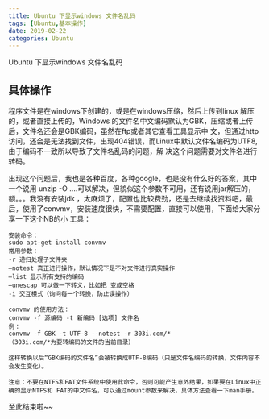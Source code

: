 ```yaml
---
title: Ubuntu 下显示windows 文件名乱码
tags: [Ubuntu,基本操作]
date: 2019-02-22
categories: Ubuntu
---
```


Ubuntu 下显示windows 文件名乱码

<!--more-->

## 具体操作

程序文件是在windows下创建的，或是在windows压缩，然后上传到linux 解压的，或者直接上传的，Windows 的文件名中文编码默认为GBK，压缩或者上传后，文件名还会是GBK编码，虽然在ftp或者其它查看工具显示中 文，但通过http访问，还会是无法找到文件，出现404错误，而Linux中默认文件名编码为UTF8,由于编码不一致所以导致了文件名乱码的问题，解 决这个问题需要对文件名进行转码。

出现这个问题后，我也是各种百度，各种google，也是没有什么好的答案，其中一个说用 unzip -O ….可以解决，但貌似这个参数不可用，还有说用jar解压的，额。。。我没有安装jdk ，太麻烦了，配置也比较费劲，还是去继续找资料吧，最后，使用了convmv，安装速度很快，不需要配置，直接可以使用，下面给大家分享一下这个NB的小 工具：



```
安装命令：
sudo apt-get install convmv
常用参数：
-r 递归处理子文件夹
–notest 真正进行操作，默认情况下是不对文件进行真实操作
–list 显示所有支持的编码
–unescap 可以做一下转义，比如把 变成空格
-i 交互模式（询问每一个转换，防止误操作）

convmv 的使用方法：
convmv -f 源编码 -t 新编码 [选项] 文件名
例：
convmv -f GBK -t UTF-8 --notest -r 303i.com/*
（303i.com/*为要转编码的文件的当前目录）

这样转换以后“GBK编码的文件名”会被转换成UTF-8编码（只是文件名编码的转换，文件内容不会发生变化）。

注意：不要在NTFS和FAT文件系统中使用此命令，否则可能产生意外结果，如果要在Linux中正确的显示NTFS和 FAT的中文件名，可以通过mount参数来解决，具体方法查看一下man手册。
```

至此结束啦~~
